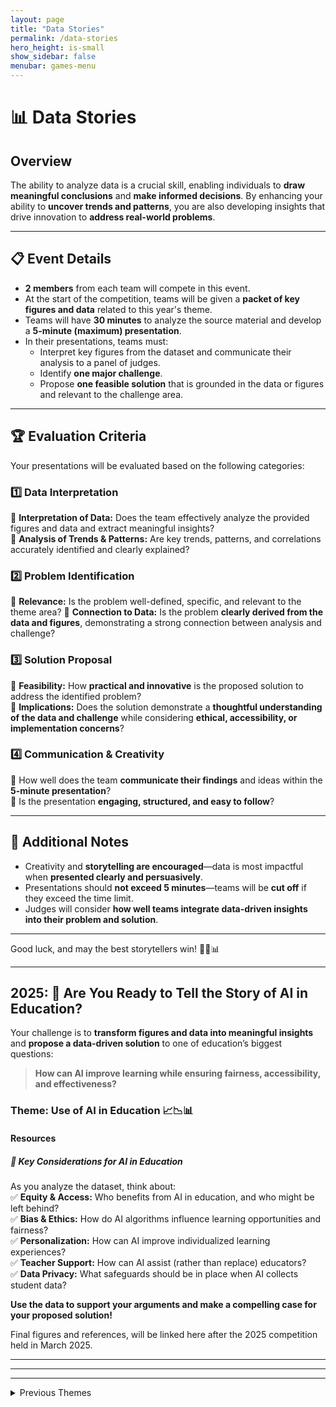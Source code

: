 ```yaml
---
layout: page
title: "Data Stories"
permalink: /data-stories
hero_height: is-small
show_sidebar: false
menubar: games-menu
---
```


# 📊 Data Stories

## **Overview**

The ability to analyze data is a crucial skill, enabling individuals to **draw meaningful conclusions** and **make informed decisions**. By enhancing your ability to **uncover trends and patterns**, you are also developing insights that drive innovation to **address real-world problems**.

---

## **📋 Event Details**

- **2 members** from each team will compete in this event.
- At the start of the competition, teams will be given a **packet of key figures and data** related to this year's theme.
- Teams will have **30 minutes** to analyze the source material and develop a **5-minute (maximum) presentation**.
- In their presentations, teams must:
  - Interpret key figures from the dataset and communicate their analysis to a panel of judges.
  - Identify **one major challenge**.
  - Propose **one feasible solution** that is grounded in the data or figures and relevant to the challenge area.

---

## **🏆 Evaluation Criteria**

Your presentations will be evaluated based on the following categories:

### **1️⃣ Data Interpretation**

🔹 **Interpretation of Data:** Does the team effectively analyze the provided figures and data and extract meaningful insights?  
🔹 **Analysis of Trends & Patterns:** Are key trends, patterns, and correlations accurately identified and clearly explained?

### **2️⃣ Problem Identification**

🔹 **Relevance:** Is the problem well-defined, specific, and relevant to the theme area?
🔹 **Connection to Data:** Is the problem **clearly derived from the data and figures**, demonstrating a strong connection between analysis and challenge?

### **3️⃣ Solution Proposal**

🔹 **Feasibility:** How **practical and innovative** is the proposed solution to address the identified problem?  
🔹 **Implications:** Does the solution demonstrate a **thoughtful understanding of the data and challenge** while considering **ethical, accessibility, or implementation concerns**?

### **4️⃣ Communication & Creativity**

🔹 How well does the team **communicate their findings** and ideas within the **5-minute presentation**?  
🔹 Is the presentation **engaging, structured, and easy to follow**?

---

## **📝 Additional Notes**

- Creativity and **storytelling are encouraged**—data is most impactful when **presented clearly and persuasively**.
- Presentations should **not exceed 5 minutes**—teams will be **cut off** if they exceed the time limit.
- Judges will consider **how well teams integrate data-driven insights into their problem and solution**.

---

Good luck, and may the best storytellers win! 🚀🎤📊

---

## 2025: **🏅 Are You Ready to Tell the Story of AI in Education?**

Your challenge is to **transform figures and data into meaningful insights** and **propose a data-driven solution** to one of education’s biggest questions:

> **How can AI improve learning while ensuring fairness, accessibility, and effectiveness?**

### Theme: Use of AI in Education 📈📉📊

#### Resources

##### **🔎 Key Considerations for AI in Education**

As you analyze the dataset, think about:  
✅ **Equity & Access:** Who benefits from AI in education, and who might be left behind?  
✅ **Bias & Ethics:** How do AI algorithms influence learning opportunities and fairness?  
✅ **Personalization:** How can AI improve individualized learning experiences?  
✅ **Teacher Support:** How can AI assist (rather than replace) educators?  
✅ **Data Privacy:** What safeguards should be in place when AI collects student data?

**Use the data to support your arguments and make a compelling case for your proposed solution!**

Final figures and references, will be linked here after the 2025 competition held in March 2025.

---

---

---

<details>
  <summary>Previous Themes</summary>
  <div markdown="1">

## 2024: **🏅 Are You Ready to Tell the Story of Science and Technology Literacy?**

Your challenge is to **transform figures and data into meaningful insights** and **propose a data-driven solution** to one of society’s biggest questions:

> **How can we make science more accessible, engaging, and relevant to our communities?**

### **Theme: Science and Technology Literacy** 🔬📊📡

#### **Resources**

##### **🔎 Key Considerations for Science and Technology Literacy**

As you analyze the dataset, think about:  
✅ **Equity & Access:** Who has access to quality science education, and who might be left behind?  
✅ **Public Engagement:** How can we make scientific information easier to understand for different audiences?  
✅ **Technology & Innovation:** How do new technologies enhance or hinder science literacy?  
✅ **STEM Careers:** How can we inspire more students to pursue careers in science and technology?  
✅ **Misinformation & Trust:** How do we combat scientific misinformation and build public trust in science?

**Use the data to support your arguments and make a compelling case for your proposed solution!**

</div>
</details>
